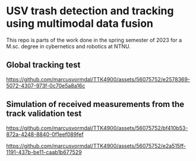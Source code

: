 # USV trash detection and tracking using multimodal data fusion

This repo is parts of the work done in the spring semester of 2023 for a M.sc. degree in cybernetics and robotics at NTNU.



## Global tracking test

https://github.com/marcusvormdal/TTK4900/assets/56075752/e2578369-5072-4307-973f-0c70e5a8a16c


## Simulation of received measurements from the track validation test


https://github.com/marcusvormdal/TTK4900/assets/56075752/bf410b53-872a-4248-8840-0f1eef089fef



https://github.com/marcusvormdal/TTK4900/assets/56075752/e2a515ff-1191-437b-be11-caab1b677529

